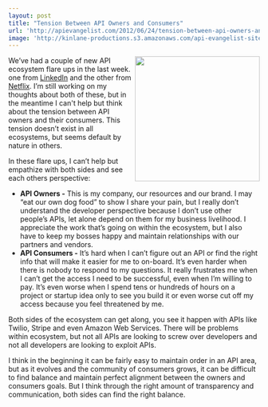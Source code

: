 ```yaml
---
layout: post
title: "Tension Between API Owners and Consumers"
url: 'http://apievangelist.com/2012/06/24/tension-between-api-owners-and-consumers/'
image: 'http://kinlane-productions.s3.amazonaws.com/api-evangelist-site/blog/knight-dragon-standoff.jpg'
---
```


<img class="c1" src="http://kinlane-productions.s3.amazonaws.com/knight-dragon-standoff.jpg" alt="" width="250" align="right" />

We’ve had a couple of new API ecosystem flare ups in the last week. one from [LinkedIn][1] and the other from [Netflix][2]. I’m still working on my thoughts about both of these, but in the meantime I can't help but think about the tension between API owners and their consumers. This tension doesn’t exist in all ecosystems, but seems default by nature in others.

In these flare ups, I can’t help but empathize with both sides and see each others perspective:

  * **API Owners -** This is my company, our resources and our brand. I may “eat our own dog food” to show I share your pain, but I really don’t understand the developer perspective because I don’t use other people’s APIs, let alone depend on them for my business livelihood. I appreciate the work that’s going on within the ecosystem, but I also have to keep my bosses happy and maintain relationships with our partners and vendors.
  * **API Consumers -** It’s hard when I can’t figure out an API or find the right info that will make it easier for me to on-board. It’s even harder when there is nobody to respond to my questions. It really frustrates me when I can’t get the access I need to be successful, even when I’m willing to pay. It’s even worse when I spend tens or hundreds of hours on a project or startup idea only to see you build it or even worse cut off my access because you feel threatened by me.

Both sides of the ecosystem can get along, you see it happen with APIs like Twilio, Stripe and even Amazon Web Services. There will be problems within ecosystem, but not all APIs are looking to screw over developers and not all developers are looking to exploit APIs.

I think in the beginning it can be fairly easy to maintain order in an API area, but as it evolves and the community of consumers grows, it can be difficult to find balance and maintain perfect alignment between the owners and consumers goals. But I think through the right amount of transparency and communication, both sides can find the right balance.

   [1]: http://blog.programmableweb.com/2012/06/21/linkedin-shuts-down-headhunting-app-how-open-is-open/ (LinkedIn)
   [2]: http://goodfil.ms/blog/posts/2012/06/18/netflix-quietly-smothers-3rd-party-app-ecosystem/ (Netflix)
